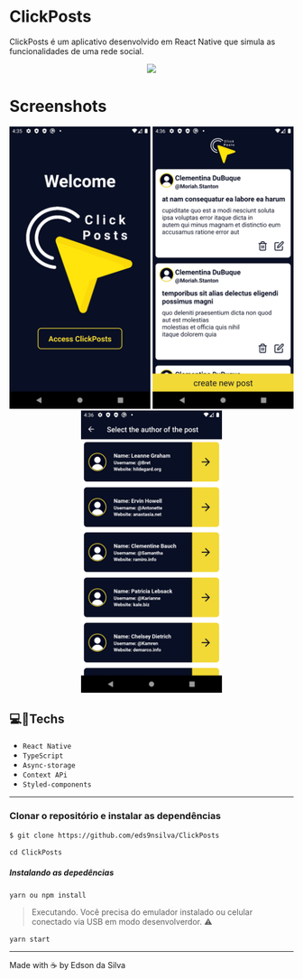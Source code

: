 # ClickPosts
ClickPosts é um aplicativo desenvolvido em React Native que simula as funcionalidades de uma rede social. <br>

<p align="center">
<img src="https://img.shields.io/badge/STATUS-CONCLUÍDO-green?style=for-the-badge"/>
</p>

# Screenshots
<p align="center">
  <img width = "250" height= "500" src = "src/assets/Screenshot/Screenshot_1.png">
  <img width = "250" height= "500" src = "src/assets/Screenshot/Screenshot_2.png">
  <img width = "250" height= "500" src = "src/assets/Screenshot/Screenshot_3.png">
</p>


## 💻:iphone:Techs 

- `React Native`
- `TypeScript`
- `Async-storage`
- `Context APi`
- `Styled-components`
---

### Clonar o repositório e instalar as dependências

```
$ git clone https://github.com/eds9nsilva/ClickPosts
```
```
cd ClickPosts
```
##### Instalando as depedências
```
yarn ou npm install
```

> Executando. Você precisa do emulador instalado ou celular conectado via USB em modo desenvolverdor. :warning:
```
yarn start
```
---
Made with ☕ by Edson da Silva


